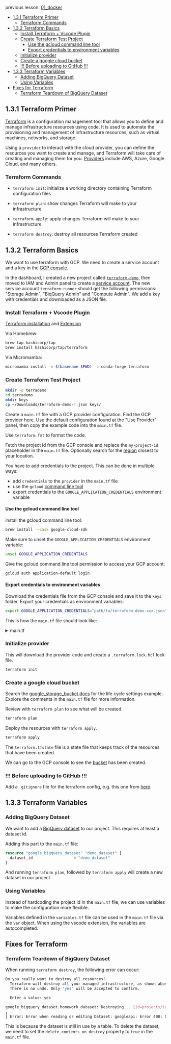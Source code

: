 
previous lesson: [01_docker](../01_docker/README.md) 

- [1.3.1 Terraform Primer](#131-terraform-primer)
  - [Terraform Commands](#terraform-commands)
- [1.3.2 Terraform Basics](#132-terraform-basics)
  - [Install Terraform + Vscode Plugin](#install-terraform--vscode-plugin)
  - [Create Terraform Test Project](#create-terraform-test-project)
    - [Use the gcloud command line tool](#use-the-gcloud-command-line-tool)
    - [Export credentials to environment variables](#export-credentials-to-environment-variables)
  - [Initialize provider](#initialize-provider)
  - [Create a google cloud bucket](#create-a-google-cloud-bucket)
  - [!!! Before uploading to GitHub !!!](#-before-uploading-to-github-)
- [1.3.3 Terraform Variables](#133-terraform-variables)
  - [Adding BigQuery Dataset](#adding-bigquery-dataset)
  - [Using Variables](#using-variables)
- [Fixes for Terraform](#fixes-for-terraform)
  - [Terraform Teardown of BigQuery Dataset](#terraform-teardown-of-bigquery-dataset)



## 1.3.1 Terraform Primer

[Terraform](https://www.terraform.io) is a configuration management tool that allows you to define and manage infrastructure resources using code. It is used to automate the provisioning and management of infrastructure resources, such as virtual machines, networks, and storage.

Using a `provider` to interact with the cloud provider, you can define the resources you want to create and manage, and Terraform will take care of creating and managing them for you. [Providers](https://registry.terraform.io/browse/providers) include AWS, Azure, Google Cloud, and many others.

### Terraform Commands

- `terraform init`: initialize a working directory containing Terraform configuration files

- `terraform plan`: show changes Terraform will make to your infrastructure

- `terraform apply`: apply changes Terraform will make to your infrastructure

- `terraform destroy`: destroy all resources Terraform created

## 1.3.2 Terraform Basics

We want to use terraform with GCP. We need to create a service account and a key in the [GCP console](https://console.cloud.google.com/welcome?hl=de&inv=1&invt=AboC4Q&project=gen-lang-client-0996108631).

In the dashboard, I created a new project called [`terraform-demo`](https://console.cloud.google.com/welcome?inv=1&invt=AboC4Q&project=terraform-demo-449210), then moved to IAM and Admin panel to create a [service account](https://console.cloud.google.com/iam-admin/serviceaccounts?inv=1&invt=AboC4Q&project=terraform-demo-449210). The new service account `terraform-runner` should get the following permissions: "Storage Admin", "BiqQuery Admin" and "Compute Admin". We add a key with credentials and downloaded as a JSON file.

### Install Terraform + Vscode Plugin

[Terraform installation](https://developer.hashicorp.com/terraform/install) and [Extension](https://marketplace.visualstudio.com/items?itemName=hashicorp.terraform)

Via Homebrew:
```bash
brew tap hashicorp/tap
brew install hashicorp/tap/terraform
```

Via Micromamba:
```bash
micromamba install -n $(basename $PWD) -c conda-forge terraform
```

### Create Terraform Test Project

```bash
mkdir -p terrademo
cd terrademo
mkdir keys 
cp ~/Downloads/terraform-demo-*.json keys/
```

Create a `main.tf` file with a GCP provider configuration. Find the GCP provider [here](https://registry.terraform.io/providers/hashicorp/google/latest/docs).
Use the default configuration found at the "Use Provider" panel, then copy the example code into the `main.tf` file.

Use `terraform fmt` to format the code.

Fetch the project id from the GCP console and replace the `my-project-id` placeholder in the `main.tf` file. Optionally search for the [region](https://cloud.google.com/about/locations) closest to your location.

You have to add credentials to the project. This can be done in multiple ways:
- add `credentials` to the `provider` in the `main.tf` file
- use the `gcloud` [command line tool](https://cloud.google.com/cli?hl=de) 
- export credentials to the `GOOGLE_APPLICATION_CREDENTIALS` environment variable



#### Use the gcloud command line tool

install the gcloud command line tool:

```bash
brew install --cask google-cloud-sdk
```

Make sure to unset the `GOOGLE_APPLICATION_CREDENTIALS` environment variable:

```bash
unset GOOGLE_APPLICATION_CREDENTIALS  
```

Give the gcloud command line tool permission to access your GCP account:

```bash
gcloud auth application-default login
```


#### Export credentials to environment variables

Download the credentials file from the GCP console and save it to the `keys` folder. Export your credentials as environment variables:

```bash 
export GOOGLE_APPLICATION_CREDENTIALS="path/to/terraform-demo-xxx.json"
```

This is how the `main.tf` file should look like:

<details>
<summary>main.tf</summary>

```terraform
terraform {
  required_providers {
    google = {
      source  = "hashicorp/google"
      version = "6.18.0"
    }
  }
}

# https://registry.terraform.io/providers/hashicorp/google/latest/docs
provider "google" {
  project = "terraform-demo-449214"
  region  = "europe-west10"
}

resource "google_storage_bucket" "demo-bucket" {
  ## bucket name has to be unique across all google cloud storage
  ## usually bucket name is in the format of <project_id>-<bucket_name>
  name = "terraform-demo-449214-terra-bucket"
  ## adjust if you want to use a different location
  location      = "EU"
  force_destroy = true

  ## delete bucket after 3 days
  lifecycle_rule {
    condition {
      ## Minimum age of an object in days
      age = 3
    }
    action {
      type = "Delete"
    }
  }

  ## automatically abort multipart uploads that are incomplete after x days
  lifecycle_rule {
    condition {
      age = 1
    }
    action {
      type = "AbortIncompleteMultipartUpload"
    }
  }
}
```
</details>

### Initialize provider

This will download the provider code and create a `.terraform.lock.hcl` lock file.

```bash
terraform init
```

### Create a google cloud bucket

Search the [google_storage_bucket docs](https://registry.terraform.io/providers/hashicorp/google/5.0.0/docs/resources/storage_bucket.html) for the life cycle settings example. Explore the comments in the `main.tf` file for more information.

Review with `terraform plan` to see what will be created.

```bash
terraform plan
```


Deploy the resources with `terraform apply`.

```bash
terraform apply
```

The `terraform.tfstate` file is a state file that keeps track of the resources that have been created. 

We can go to the GCP console to see the [bucket](https://console.cloud.google.com/storage/browser?inv=1&invt=AboD4g&project=terraform-demo-449214&pageState=("StorageBucketsTable":("f":"%255B%255D","s":%5B("i":"name","s":"0")%5D,"r":30))) has been created.



### !!! Before uploading to GitHub !!!

Add a `.gitignore` file for the terraform config, e.g. this one from [here](https://github.com/github/gitignore/blob/main/Terraform.gitignore).



## 1.3.3 Terraform Variables

### Adding BigQuery Dataset

We want to add a [BigQuery dataset](https://registry.terraform.io/providers/hashicorp/google/latest/docs/resources/bigquery_dataset) to our project. This requires at least a dataset id.

Adding this part to the `main.tf` file:

```terraform
resource "google_bigquery_dataset" "demo_dataset" {
  dataset_id                  = "demo_dataset"
}
```

And running `terraform plan`, followed by `terraform apply` will create a new dataset in our project.

### Using Variables

Instead of hardcoding the project id in the `main.tf` file, we can use variables to make the configuration more flexible.

Variables defined in the `variables.tf` file can be used in the `main.tf` file via the `var` object. When using the vscode extension, the variables are autocompleted. 



## Fixes for Terraform

### Terraform Teardown of BigQuery Dataset

When running `terraform destroy`, the following error can occur:

```bash
Do you really want to destroy all resources?
  Terraform will destroy all your managed infrastructure, as shown above.
  There is no undo. Only 'yes' will be accepted to confirm.

  Enter a value: yes

google_bigquery_dataset.homework_dataset: Destroying... [id=projects/terraform-demo-449214/datasets/homework_dataset]
╷
│ Error: Error when reading or editing Dataset: googleapi: Error 400: Dataset terraform-demo-449214:homework_dataset is still in use, resourceInUse
```

This is because the dataset is still in use by a table. To delete the dataset, we need to set the `delete_contents_on_destroy` property to `true` in the `main.tf` file.
